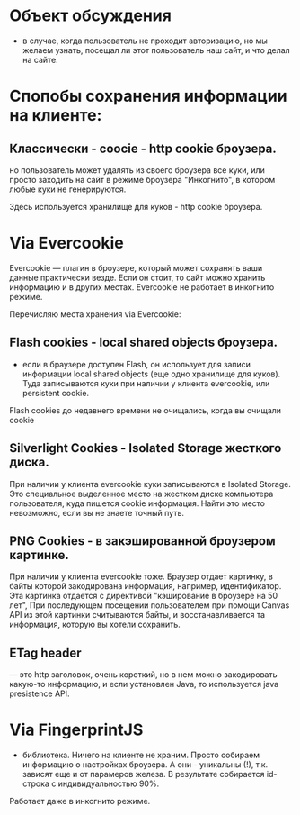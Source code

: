 # Объект обсуждения
- в случае, когда пользователь не проходит авторизацию, 
но мы желаем узнать, посещал ли этот пользователь наш сайт, и что делал на сайте.
  
# Спопобы сохранения информации на клиенте:

## Классически - coocie - http cookie броузера.
но пользователь может удалять из своего броузера все куки,
или просто заходить на сайт в режиме броузера "Инкогнито", в котором любые куки не генерируются.

Здесь используется хранилище для куков - http cookie броузера.



# Via Evercookie
Evercookie — плагин в броузере, который может сохранять ваши данные практически везде.
Если он стоит, то сайт можно хранить информацию и в других местах.
Evercookie не работает в инкогнито режиме.

Перечисляю места хранения via Evercookie:

## Flash cookies - local shared objects броузера.
- если в браузере доступен Flash, он использует для записи информации local shared objects (еще одно хранилище для куков).
Туда записываются куки при наличии у клиента evercookie, или persistent cookie.

Flash cookies до недавнего времени не очищались, когда вы очищали cookie

## Silverlight Cookies - Isolated Storage жесткого диска. 
При наличии у клиента evercookie куки записываются в Isolated Storage.
Это специальное выделенное место на жестком диске компьютера пользователя, куда пишется cookie информация. 
Найти это место невозможно, если вы не знаете точный путь. 

## PNG Cookies - в закэшированной броузером картинке.
При наличии у клиента evercookie тоже.
Браузер отдает картинку, в байты которой закодирована информация, например, идентификатор.
Эта картинка отдается с директивой "кэширование в броузере на 50 лет",
При последующем посещении пользователем при помощи Canvas API из этой картинки считываются байты, 
и восстанавливается та информация, которую вы хотели сохранить.


## ETag header 
— это http заголовок, очень короткий, но в нем можно закодировать какую-то информацию, 
и если установлен Java, то используется java presistence API.



# Via FingerprintJS
- библиотека.
Ничего на клиенте не храним. Просто собираем информацию о настройках броузера.
А они - уникальны (!), т.к. зависят еще и от парамеров железа.
В результате собирается id-строка с индивидуальностью 90%.

Работает даже в инкогнито режиме.








